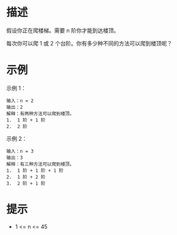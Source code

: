 # 描述
假设你正在爬楼梯。需要 n 阶你才能到达楼顶。

每次你可以爬 1 或 2 个台阶。你有多少种不同的方法可以爬到楼顶呢？

# 示例

示例 1：

```text
输入：n = 2
输出：2
解释：有两种方法可以爬到楼顶。
1.  1 阶 + 1 阶
2.  2 阶
```

示例 2：

```text
输入：n = 3
输出：3
解释：有三种方法可以爬到楼顶。
1.  1 阶 + 1 阶 + 1 阶
2.  1 阶 + 2 阶
3.  2 阶 + 1 阶
```

# 提示

- 1 <= n <= 45
